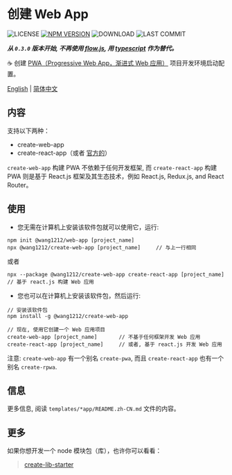 # 创建 Web App

![LICENSE](https://badgen.net/github/license/wang1212/create-web-app)
[![NPM VERSION](https://badgen.net/npm/v/@wang1212/create-web-app)](https://www.npmjs.com/package/@wang1212/create-web-app)
![DOWNLOAD](https://badgen.net/npm/dt/@wang1212/create-web-app)
![LAST COMMIT](https://badgen.net/github/last-commit/wang1212/create-web-app)

_**从 `0.3.0` 版本开始, 不再使用 [flow.js][0], 用 [typescript][1] 作为替代。**_

[0]: https://flow.org/ 'Flow: A Static Type Checker for JavaScript'
[1]: http://www.typescriptlang.org/ 'TypeScript is a typed superset of JavaScript that compiles to plain JavaScript'

:coffee: 创建 [PWA（Progressive Web App，渐进式 Web 应用）](https://web.dev/progressive-web-apps/) 项目开发环境启动配置。

[English](./README.md) | [简体中文](./README.zh-CN.md)

## 内容

支持以下两种：

-   create-web-app
-   create-react-app（或者 [官方的](https://create-react-app.dev/)）

`create-web-app` 构建 PWA 不依赖于任何开发框架, 而 `create-react-app` 构建 PWA 则是基于 React.js 框架及其生态技术，例如 React.js, Redux.js, and React Router。

## 使用

-   您无需在计算机上安装该软件包就可以使用它，运行:

```
npm init @wang1212/web-app [project_name]
npx @wang1212/create-web-app [project_name]		// 与上一行相同
```

或者

```
npx --package @wang1212/create-web-app create-react-app [project_name]	// 基于 react.js 构建 Web 应用
```

-   您也可以在计算机上安装该软件包，然后运行:

```
// 安装该软件包
npm install -g @wang1212/create-web-app

// 现在, 使用它创建一个 Web 应用项目
create-web-app [project_name]		// 不基于任何框架开发 Web 应用
create-react-app [project_name]		// 或者, 基于 react.js 开发 Web 应用
```

注意: `create-web-app` 有一个别名 `create-pwa`, 而且 `create-react-app` 也有一个别名 `create-rpwa`.

## 信息

更多信息, 阅读 `templates/*app/README.zh-CN.md` 文件的内容。

## 更多

如果你想开发一个 node 模块包（库），也许你可以看看：

> [create-lib-starter](https://github.com/wang1212/create-lib-starter)

